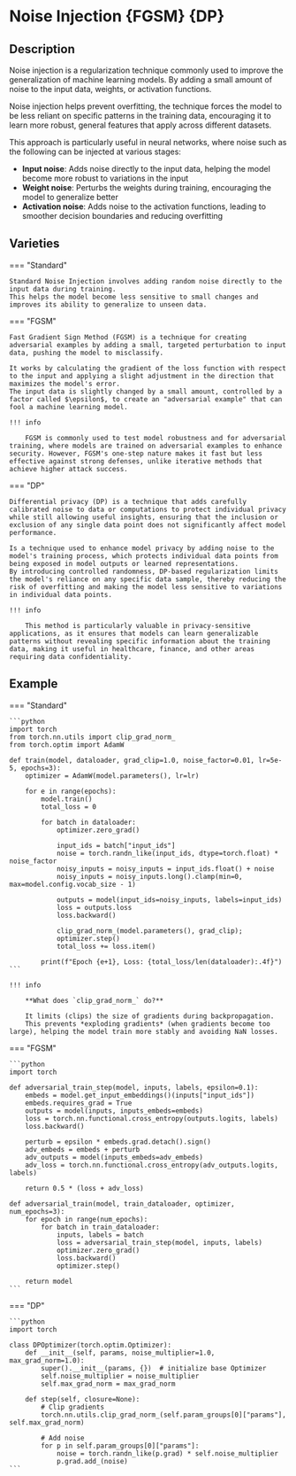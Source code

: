 # Noise Injection {FGSM} {DP}

## Description

Noise injection is a regularization technique commonly used to improve the generalization of machine learning models.
By adding a small amount of noise to the input data, weights, or activation functions.

Noise injection helps prevent overfitting, the technique forces the model to be less reliant on specific patterns in the training data, encouraging it to learn more robust, general features that apply across different datasets.

This approach is particularly useful in neural networks, where noise such as the following can be injected at various stages:

- **Input noise**: Adds noise directly to the input data, helping the model become more robust to variations in the input
- **Weight noise**: Perturbs the weights during training, encouraging the model to generalize better
- **Activation noise**: Adds noise to the activation functions, leading to smoother decision boundaries and reducing overfitting

## Varieties

=== "Standard"

    Standard Noise Injection involves adding random noise directly to the input data during training.
    This helps the model become less sensitive to small changes and improves its ability to generalize to unseen data.

=== "FGSM"

    Fast Gradient Sign Method (FGSM) is a technique for creating adversarial examples by adding a small, targeted perturbation to input data, pushing the model to misclassify.

    It works by calculating the gradient of the loss function with respect to the input and applying a slight adjustment in the direction that maximizes the model's error.
    The input data is slightly changed by a small amount, controlled by a factor called $\epsilon$, to create an "adversarial example" that can fool a machine learning model.

    !!! info

        FGSM is commonly used to test model robustness and for adversarial training, where models are trained on adversarial examples to enhance security. However, FGSM's one-step nature makes it fast but less effective against strong defenses, unlike iterative methods that achieve higher attack success.

=== "DP"

    Differential privacy (DP) is a technique that adds carefully calibrated noise to data or computations to protect individual privacy while still allowing useful insights, ensuring that the inclusion or exclusion of any single data point does not significantly affect model performance.

    Is a technique used to enhance model privacy by adding noise to the model's training process, which protects individual data points from being exposed in model outputs or learned representations.
    By introducing controlled randomness, DP-based regularization limits the model's reliance on any specific data sample, thereby reducing the risk of overfitting and making the model less sensitive to variations in individual data points.

    !!! info

        This method is particularly valuable in privacy-sensitive applications, as it ensures that models can learn generalizable patterns without revealing specific information about the training data, making it useful in healthcare, finance, and other areas requiring data confidentiality.

## Example

=== "Standard"

    ```python
    import torch
    from torch.nn.utils import clip_grad_norm_
    from torch.optim import AdamW

    def train(model, dataloader, grad_clip=1.0, noise_factor=0.01, lr=5e-5, epochs=3):
        optimizer = AdamW(model.parameters(), lr=lr)

        for e in range(epochs):
            model.train()
            total_loss = 0

            for batch in dataloader:
                optimizer.zero_grad()

                input_ids = batch["input_ids"]
                noise = torch.randn_like(input_ids, dtype=torch.float) * noise_factor
                noisy_inputs = noisy_inputs = input_ids.float() + noise
                noisy_inputs = noisy_inputs.long().clamp(min=0, max=model.config.vocab_size - 1)

                outputs = model(input_ids=noisy_inputs, labels=input_ids)
                loss = outputs.loss
                loss.backward()

                clip_grad_norm_(model.parameters(), grad_clip);
                optimizer.step()
                total_loss += loss.item()

            print(f"Epoch {e+1}, Loss: {total_loss/len(dataloader):.4f}")
    ```

    !!! info

        **What does `clip_grad_norm_` do?**

        It limits (clips) the size of gradients during backpropagation.
        This prevents *exploding gradients* (when gradients become too large), helping the model train more stably and avoiding NaN losses.

=== "FGSM"

    ```python
    import torch

    def adversarial_train_step(model, inputs, labels, epsilon=0.1):
        embeds = model.get_input_embeddings()(inputs["input_ids"])
        embeds.requires_grad = True
        outputs = model(inputs, inputs_embeds=embeds)
        loss = torch.nn.functional.cross_entropy(outputs.logits, labels)
        loss.backward()

        perturb = epsilon * embeds.grad.detach().sign()
        adv_embeds = embeds + perturb
        adv_outputs = model(inputs_embeds=adv_embeds)
        adv_loss = torch.nn.functional.cross_entropy(adv_outputs.logits, labels)

        return 0.5 * (loss + adv_loss)

    def adversarial_train(model, train_dataloader, optimizer, num_epochs=3):
        for epoch in range(num_epochs):
            for batch in train_dataloader:
                inputs, labels = batch
                loss = adversarial_train_step(model, inputs, labels)
                optimizer.zero_grad()
                loss.backward()
                optimizer.step()

        return model
    ```

=== "DP"

    ```python
    import torch

    class DPOptimizer(torch.optim.Optimizer):
        def __init__(self, params, noise_multiplier=1.0, max_grad_norm=1.0):
            super().__init__(params, {})  # initialize base Optimizer
            self.noise_multiplier = noise_multiplier
            self.max_grad_norm = max_grad_norm

        def step(self, closure=None):
            # Clip gradients
            torch.nn.utils.clip_grad_norm_(self.param_groups[0]["params"], self.max_grad_norm)

            # Add noise
            for p in self.param_groups[0]["params"]:
                noise = torch.randn_like(p.grad) * self.noise_multiplier
                p.grad.add_(noise)
    ```
